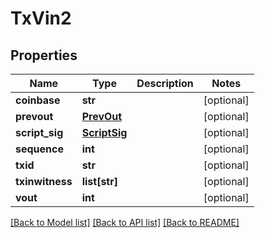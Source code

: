 # TxVin2

## Properties
Name | Type | Description | Notes
------------ | ------------- | ------------- | -------------
**coinbase** | **str** |  | [optional] 
**prevout** | [**PrevOut**](PrevOut.md) |  | [optional] 
**script_sig** | [**ScriptSig**](ScriptSig.md) |  | [optional] 
**sequence** | **int** |  | [optional] 
**txid** | **str** |  | [optional] 
**txinwitness** | **list[str]** |  | [optional] 
**vout** | **int** |  | [optional] 

[[Back to Model list]](../README.md#documentation-for-models) [[Back to API list]](../README.md#documentation-for-api-endpoints) [[Back to README]](../README.md)

